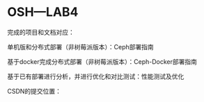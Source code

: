# OSH—LAB4

完成的项目和文档对应：

单机版和分布式部署（非树莓派版本）：Ceph部署指南

基于docker完成分布式部署（非树莓派版本）：Ceph-Docker部署指南

基于已有部署进行分析，并进行优化和对比测试：性能测试及优化

CSDN的提交位置：